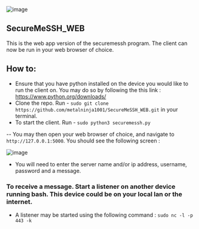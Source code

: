 ![image](https://user-images.githubusercontent.com/101802030/235101688-4f6ed55c-79d8-4a56-9d6c-25defae88ac1.png)



## SecureMeSSH_WEB
This is the web app version of the securemessh program. The client can now be run in your web browser of choice.

## How to:
- Ensure that you have python installed on the device you would like to run the client on. You may do so by following the this link : https://www.python.org/downloads/
- Clone the repo. Run - `sudo git clone https://github.com/metalninja1001/SecureMeSSH_WEB.git` in your terminal.
- To start the client. Run - `sudo python3 securemessh.py`

-- You may then open your web browser of choice, and navigate to `http://127.0.0.1:5000`. You should see the following screen :

![image](https://user-images.githubusercontent.com/101802030/234892099-a0fee48f-f6fe-42ce-8808-80adaaa407c6.png)



- You will need to enter the server name and/or ip address, username, password and a message.

### To receive a message. Start a listener on another device running bash. This device could be on your local lan or the internet.
- A listener may be started using the following command : `sudo nc -l -p 443 -k`
